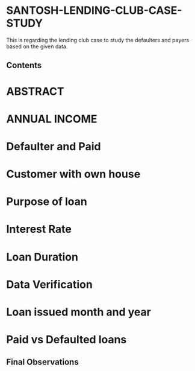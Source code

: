 # SANTOSH-LENDING-CLUB-CASE-STUDY
This is regarding the lending club case to study the defaulters and payers based on the given data.

## Contents
# ABSTRACT
# ANNUAL INCOME
# Defaulter and Paid
# Customer with own house
# Purpose of loan
# Interest Rate
# Loan Duration
# Data Verification
# Loan issued month and year
# Paid vs Defaulted loans
## Final Observations




